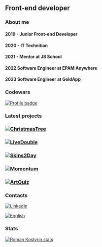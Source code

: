 ## Front-end developer

### About me

#### 2019 - Junior Front-end Developer

#### 2020 - IT Technitian

#### 2021 - Mentor at JS School

#### 2022 Software Engineer at EPAM Anywhere

#### 2023 Software Engineer at GoldApp

### Codewars

[![Profile badge](https://www.codewars.com/users/RomanKostyrin/badges/large)](https://www.codewars.com/users/RomanKostyrin)

### Latest projects

### [![ChristmasTree](https://img.shields.io/badge/ChristmasTree-DragAndDropApp-0000FF?style=social&logo=Forestry&logoColor=00A700)](https://christmas-rss.netlify.app/)

### [![LiveDouble](https://img.shields.io/badge/LiveDouble-EthereumRoulette-0000FF?style=social&logo=Ethereum&logoColor=D3AF37)](https://skins2day.goldapp.ru/)

### [![Skins2Day](https://img.shields.io/badge/Skins2Day-Landing-0000FF?style=social&logo=Counter-Strike&logoColor=000000)](https://skins2day.goldapp.ru/)

### [![Momentum](https://img.shields.io/badge/Momentum-App-0000FF?style=social&logo=monkeytie&logoColor=FF142F)](https://mymomentum-app.netlify.app/)

### [![ArtQuiz](https://img.shields.io/badge/ArtQuiz-SPA-0000FF?style=social&logo=Datadog&logoColor=0000FF)](https://artquiz.netlify.app/)


### Contacts

[![LinkedIn](https://img.shields.io/badge/Telegram-Enpozito-0000FF?style=social&logo=Telegram)](https://t.me/Enpozito)

[![English](https://img.shields.io/badge/LinkedIn-RomanKostyrin-0000FF?style=social&logo=LinkedIn)](https://www.linkedin.com/in/rkostyrin)

### Stats

[![Roman Kostyrin stats](https://github-readme-stats.vercel.app/api?username=romankostyrin&show_icons=true&theme=tokyonight&hide=stars,issues)](https://github.com/romankostyrin/github-readme-stats)
